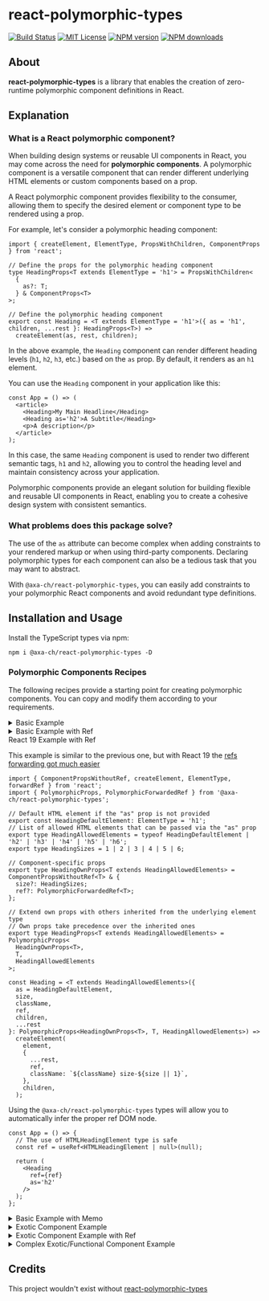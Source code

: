 # react-polymorphic-types

[![Build Status][ci-image]][ci-url]
[![MIT License][license-image]][license-url]
[![NPM version][npm-version-image]][npm-url]
[![NPM downloads][npm-downloads-image]][npm-url]

## About

**react-polymorphic-types** is a library that enables the creation of zero-runtime polymorphic component definitions in React.

## Explanation

### What is a React polymorphic component?

When building design systems or reusable UI components in React, you may come across the need for **polymorphic components**. A polymorphic component is a versatile component that can render different underlying HTML elements or custom components based on a prop.

A React polymorphic component provides flexibility to the consumer, allowing them to specify the desired element or component type to be rendered using a prop.

For example, let's consider a polymorphic heading component:

```tsx
import { createElement, ElementType, PropsWithChildren, ComponentProps } from 'react';

// Define the props for the polymorphic heading component
type HeadingProps<T extends ElementType = 'h1'> = PropsWithChildren<
  {
    as?: T;
  } & ComponentProps<T>
>;

// Define the polymorphic heading component
export const Heading = <T extends ElementType = 'h1'>({ as = 'h1', children, ...rest }: HeadingProps<T>) =>
  createElement(as, rest, children);
```

In the above example, the `Heading` component can render different heading levels (`h1`, `h2`, `h3`, etc.) based on the `as` prop. By default, it renders as an `h1` element.

You can use the `Heading` component in your application like this:

```tsx
const App = () => (
  <article>
    <Heading>My Main Headline</Heading>
    <Heading as='h2'>A Subtitle</Heading>
    <p>A description</p>
  </article>
);
```

In this case, the same `Heading` component is used to render two different semantic tags, `h1` and `h2`, allowing you to control the heading level and maintain consistency across your application.

Polymorphic components provide an elegant solution for building flexible and reusable UI components in React, enabling you to create a cohesive design system with consistent semantics.

### What problems does this package solve?

The use of the `as` attribute can become complex when adding constraints to your rendered markup or when using third-party components. Declaring polymorphic types for each component can also be a tedious task that you may want to abstract.

With `@axa-ch/react-polymorphic-types`, you can easily add constraints to your polymorphic React components and avoid redundant type definitions.

## Installation and Usage

Install the TypeScript types via npm:

```shell
npm i @axa-ch/react-polymorphic-types -D
```

### Polymorphic Components Recipes

The following recipes provide a starting point for creating polymorphic components. You can copy and modify them according to your requirements.

<details>
  <summary>Basic Example</summary>

This example showcases a simple polymorphic heading element. It allows you to independently define its size and markup using props.

```tsx
import { ComponentPropsWithoutRef, createElement, ElementType } from 'react';
import { PolymorphicProps } from '@axa-ch/react-polymorphic-types';

// Default HTML element if the "as" prop is not provided
export const HeadingDefaultElement: ElementType = 'h1';
// List of allowed HTML elements that can be passed via the "as" prop
export type HeadingAllowedElements = typeof HeadingDefaultElement | 'h2' | 'h3' | 'h4' | 'h5' | 'h6';
export type HeadingSizes = 1 | 2 | 3 | 4 | 5 | 6;

// Component-specific props
export type HeadingOwnProps<T extends HeadingAllowedElements> = ComponentPropsWithoutRef<T> & {
  size?: HeadingSizes;
};

// Extend own props with others inherited from the underlying element type
// Own props take precedence over the inherited ones
export type HeadingProps<T extends HeadingAllowedElements = typeof HeadingDefaultElement> = PolymorphicProps<
  HeadingOwnProps<T>,
  T,
  HeadingAllowedElements
>;

export const Heading = <T extends HeadingAllowedElements>({
  as = HeadingDefaultElement,
  size,
  className,
  children,
  ...rest
}: HeadingProps<T>) =>
  createElement(
    as,
    {
      ...rest,
      className: `${className} size-${size || 1}`,
    },
    children,
  );
```

You can use the `Heading` component in your application as shown below:

```tsx
const App = () => (
  <article>
    <Heading
      as='h1'
      size={2}
    >
      My Main Headline
    </Heading>
    <Heading
      as='h2'
      size={5}
    >
      A Subtitle
    </Heading>

    {/* The following component will throw a TypeScript error because 'div' elements are not allowed here */}
    <Heading
      as='div'
      size={5}
    >
      A Subtitle
    </Heading>
    <p>A description</p>
  </article>
);
```

</details>

<details>
 <summary>Basic Example with Ref</summary>

This example is similar to the previous one, but it also allows the use of React refs.

```tsx
import { ComponentPropsWithoutRef, createElement, ElementType, forwardRef } from 'react';
import { PolymorphicProps, PolymorphicForwardedRef } from '@axa-ch/react-polymorphic-types';

// Default HTML element if the "as" prop is not provided
export const HeadingDefaultElement: ElementType = 'h1';
// List of allowed HTML elements that can be passed via the "as" prop
export type HeadingAllowedElements = typeof HeadingDefaultElement | 'h2' | 'h3' | 'h4' | 'h5' | 'h6';
export type HeadingSizes = 1 | 2 | 3 | 4 | 5 | 6;

// Component-specific props
export type HeadingOwnProps<T extends HeadingAllowedElements> = ComponentPropsWithoutRef<T> & {
  size?: HeadingSizes;
};

// Extend own props with others inherited from the underlying element type
// Own props take precedence over the inherited ones
export type HeadingProps<T extends HeadingAllowedElements> = PolymorphicProps<
  HeadingOwnProps<T>,
  T,
  HeadingAllowedElements
>;

const HeadingInner = <T extends HeadingAllowedElements>(
  {
    as = HeadingDefaultElement,
    size,
    className,
    children,
    ...rest
  }: PolymorphicProps<HeadingOwnProps<T>, T, HeadingAllowedElements>,
  // notice the use of the PolymorphicForwardedRef type here
  ref: PolymorphicForwardedRef<T>,
) =>
  createElement(
    element,
    {
      ...rest,
      ref,
      className: `${className} size-${size || 1}`,
    },
    children,
  );

// Forward refs with generics is tricky
// see also https://fettblog.eu/typescript-react-generic-forward-refs/
export const Heading = forwardRef<HeadingAllowedElements>(HeadingInner) as unknown as <
  T extends HeadingAllowedElements,
>(
  props: HeadingProps<T> & { ref?: PolymorphicForwardedRef<T> },
) => ReturnType<typeof HeadingInner>;
```

Using the `@axa-ch/react-polymorphic-types` types will allow you to automatically infer the proper ref DOM node.

```tsx
const App = () => {
  // The use of HTMLHeadingElement type is safe
  const ref = useRef<HTMLHeadingElement | null>(null);

  return (
    <Heading
      ref={ref}
      as='h2'
    />
  );
};
```

</details>

 <summary>React 19 Example with Ref</summary>

This example is similar to the previous one, but with React 19 the [refs forwarding got much easier](https://react.dev/blog/2024/12/05/react-19#ref-as-a-prop)

```tsx
import { ComponentPropsWithoutRef, createElement, ElementType, forwardRef } from 'react';
import { PolymorphicProps, PolymorphicForwardedRef } from '@axa-ch/react-polymorphic-types';

// Default HTML element if the "as" prop is not provided
export const HeadingDefaultElement: ElementType = 'h1';
// List of allowed HTML elements that can be passed via the "as" prop
export type HeadingAllowedElements = typeof HeadingDefaultElement | 'h2' | 'h3' | 'h4' | 'h5' | 'h6';
export type HeadingSizes = 1 | 2 | 3 | 4 | 5 | 6;

// Component-specific props
export type HeadingOwnProps<T extends HeadingAllowedElements> = ComponentPropsWithoutRef<T> & {
  size?: HeadingSizes;
  ref?: PolymorphicForwardedRef<T>;
};

// Extend own props with others inherited from the underlying element type
// Own props take precedence over the inherited ones
export type HeadingProps<T extends HeadingAllowedElements> = PolymorphicProps<
  HeadingOwnProps<T>,
  T,
  HeadingAllowedElements
>;

const Heading = <T extends HeadingAllowedElements>({
  as = HeadingDefaultElement,
  size,
  className,
  ref,
  children,
  ...rest
}: PolymorphicProps<HeadingOwnProps<T>, T, HeadingAllowedElements>) =>
  createElement(
    element,
    {
      ...rest,
      ref,
      className: `${className} size-${size || 1}`,
    },
    children,
  );
```

Using the `@axa-ch/react-polymorphic-types` types will allow you to automatically infer the proper ref DOM node.

```tsx
const App = () => {
  // The use of HTMLHeadingElement type is safe
  const ref = useRef<HTMLHeadingElement | null>(null);

  return (
    <Heading
      ref={ref}
      as='h2'
    />
  );
};
```

</details>

<details>
<summary>Basic Example with Memo</summary>

This example shows the use of React.memo with a polymorphic component.

```tsx
import { ComponentPropsWithoutRef, createElement, ElementType, memo } from 'react';
import { PolymorphicProps } from '@axa-ch/react-polymorphic-types';

// Default HTML element if the "as" prop is not provided
export const HeadingDefaultElement: ElementType = 'h1';
// List of allowed HTML elements that can be passed via the "as" prop
export type HeadingAllowedElements = typeof HeadingDefaultElement | 'h2' | 'h3' | 'h4' | 'h5' | 'h6';
export type HeadingSizes = 1 | 2 | 3 | 4 | 5 | 6;

// Component-specific props
export type HeadingOwnProps<T extends HeadingAllowedElements> = ComponentPropsWithoutRef<T> & {
  size?: HeadingSizes;
};

// Extend own props with others inherited from the underlying element type
// Own props take precedence over the inherited ones
export type HeadingProps<T extends HeadingAllowedElements> = PolymorphicProps<
  HeadingOwnProps<T>,
  T,
  HeadingAllowedElements
>;

const HeadingInner = <T extends HeadingAllowedElements>({
  as = HeadingDefaultElement,
  size,
  className,
  children,
  ...rest
}: PolymorphicProps<HeadingOwnProps<T>, T, HeadingAllowedElements>) =>
  createElement(
    element,
    {
      ...rest,
      className: `${className} size-${size || 1}`,
    },
    children,
  );

// Memo with generics is tricky
// see also https://fettblog.eu/typescript-react-generic-forward-refs/
export const Heading = memo(HeadingInner) as <T extends HeadingAllowedElements>(
  props: HeadingProps<T>,
) => ReturnType<typeof HeadingInner>;
```

The above component can be consumed without any additional overhead as follows:

```tsx
const App = () => (
  <>
    <Heading as='h2' />
  </>
);
```

</details>

<details>
<summary>Exotic Component Example</summary>

Polymorphic exotic components allow you to use either DOM nodes or custom rendering functions for your HTML.

```tsx
import { ComponentPropsWithoutRef, createElement, ElementType, ExoticComponent } from 'react';
import { PolymorphicExoticProps, PolymorphicProps } from '@axa-ch/react-polymorphic-types';

// Default HTML element if the "as" prop is not provided
export const ContainerDefaultElement: ElementType = 'div';
// List of allowed HTML elements that can be passed via the "as" prop
export type ContainerAllowedDOMElements = typeof ContainerDefaultElement | 'article' | 'section';
export type ContainerAllowedElements = ContainerAllowedDOMElements | ExoticComponent;

// Component-specific props
export type ContainerOwnProps<T extends ContainerAllowedDOMElements> = ComponentPropsWithoutRef<T>;

// Extend own props with others inherited from the underlying element type
// Own props take precedence over the inherited ones
export type ContainerProps<T extends ContainerAllowedElements> = T extends ContainerAllowedDOMElements
  ? PolymorphicProps<ContainerOwnProps<T>, T, ContainerAllowedDOMElements>
  : PolymorphicExoticProps<ContainerOwnProps<ContainerAllowedDOMElements>, T, ContainerAllowedDOMElements>;

export const Container = <T extends ContainerAllowedElements>({
  as = ContainerDefaultElement,
  className,
  children,
  ...rest
}: ContainerProps<T>) =>
  createElement(
    element,
    {
      ...rest,
      className,
    },
    children,
  );
```

The above component works with straight HTML nodes or with external exotic components like, for example, the ones provided by [framer-motion](https://www.framer.com/motion/).

```tsx
import { motion } from 'framer-motion';

const App = () => (
  <>
    <Container as='div' />
    {/* Notice that the exotic props here will be automatically inferred */}
    <Container
      as={motion.article}
      layout
    />
  </>
);
```

</details>

<details>
<summary>Exotic Component Example with Ref</summary>

Polymorphic exotic components that use refs are slightly more complex and require some additional code to work properly.

```tsx
import { ComponentPropsWithoutRef, createElement, ElementType, ExoticComponent, forwardRef } from 'react';
import { PolymorphicProps, PolymorphicForwardedRef, PolymorphicExoticProps } from '@axa-ch/react-polymorphic-types';

// Default HTML element if the "as" prop is not provided
export const ContainerDefaultElement: ElementType = 'div';
// List of allowed HTML elements that can be passed via the "as" prop
export type ContainerAllowedDOMElements = 'div' | 'article' | 'section';
export type ContainerAllowedElements = ContainerAllowedDOMElements | ExoticComponent;

// Component-specific props
export type ContainerOwnProps<T extends ContainerAllowedDOMElements> = ComponentPropsWithoutRef<T>;

// Extend own props with others inherited from the underlying element type
// Own props take precedence over the inherited ones
export type ContainerProps<T extends ContainerAllowedElements> = T extends ContainerAllowedDOMElements
  ? PolymorphicProps<ContainerOwnProps<T>, T, ContainerAllowedDOMElements>
  : PolymorphicExoticProps<ContainerOwnProps<ContainerAllowedDOMElements>, T, ContainerAllowedDOMElements>;

// Forwarded ref component
const ContainerInner = <T extends ContainerAllowedElements>(
  { as = ContainerDefaultElement, className, children, ...rest }: ContainerProps<T>,
  ref: PolymorphicForwardedRef<T>,
) =>
  createElement(
    element,
    {
      ...rest,
      ref,
      className,
    },
    children,
  );

// Forward refs with generics is tricky
// see also https://fettblog.eu/typescript-react-generic-forward-refs/
export const Container = forwardRef<ContainerAllowedElements>(ContainerInner) as <T extends ContainerAllowedElements>(
  props: ContainerProps<T> & { ref?: PolymorphicForwardedRef<T> },
) => ReturnType<typeof ContainerInner>;
```

With the above example, DOM nodes will be automatically inferred, including when using third-party exotic rendering functions.

```tsx
import { motion } from 'framer-motion';

const App = () => {
  const div = useRef<HTMLDivElement | null>(null);
  // Article and other HTML5 tags are just of type HTMLElement
  const article = useRef<HTMLElement | null>(null);

  return (
    <>
      <Container
        ref={div}
        as='div'
      />
      <Container
        ref={article}
        as={motion.article}
        layout
      />
    </>
  );
};
```

</details>

<details>
  <summary>Complex Exotic/Functional Component Example</summary>

This example combines multiple rendering strategies for your component to allow maximum flexibility for its consumers.

```tsx
// We need to infer the functional component properties so 'any' is used in this case
// You can also add strict types for your functional components, but it will reduce flexibility
import { ComponentPropsWithoutRef, createElement, ElementType, ExoticComponent, FC } from 'react';
import { PolymorphicFunctionalProps, PolymorphicExoticProps, PolymorphicProps } from '@axa-ch/react-polymorphic-types';

// Default HTML element if the "as" prop is not provided
export const ContainerDefaultElement: ElementType = 'div';
// List of allowed HTML elements that can be passed via the "as" prop
export type ContainerAllowedDOMElements = 'div' | 'article' | 'section';
export type ContainerAllowedElements = ContainerAllowedDOMElements | ExoticComponent | FC<any>;

// Component-specific props
export type ContainerOwnProps<T extends ContainerAllowedDOMElements> = ComponentPropsWithoutRef<T>;

// Extend own props with others inherited from the underlying element type
// Own props take precedence over the inherited ones
export type ContainerProps<T extends ContainerAllowedElements> = T extends ContainerAllowedDOMElements
  ? PolymorphicProps<ContainerOwnProps<T>, T, ContainerAllowedDOMElements>
  : T extends FC<any>
    ? PolymorphicFunctionalProps<ContainerOwnProps<ContainerAllowedDOMElements>, T, ContainerAllowedDOMElements>
    : PolymorphicExoticProps<ContainerOwnProps<ContainerAllowedDOMElements>, T, ContainerAllowedDOMElements>;

export const Container = <T extends ContainerAllowedElements>({
  as = ContainerDefaultElement,
  className,
  children,
  ...rest
}: ContainerProps<T>) =>
  createElement(
    as,
    {
      ...rest,
      className,
    },
    children,
  );
```

Let's see how we can use the above component with all its possible rendering options:

```tsx
import { motion } from 'framer-motion';

type FooProps = ComponentPropsWithoutRef<'div'> & { size: 'small' | 'large'; name: string };

const Foo: FC<FooProps> = ({ className, size = 'large', ...rest }) => (
  <div
    {...rest}
    className={`${className} the-foo ${size}`}
  />
);

const App = () => (
  <>
    <Container as='div' />
    <Container
      size='small'
      name='foo'
      as={Foo}
    />
    <Container
      as={motion.div}
      layout
      animate
    />
  </>
);
```

</details>

## Credits

This project wouldn't exist without [react-polymorphic-types](https://github.com/kripod/react-polymorphic-types)

[ci-image]: https://img.shields.io/github/actions/workflow/status/axa-ch/react-polymorphic-types/ci.yml?style=flat-square&branch=main
[ci-url]: https://github.com/axa-ch/react-polymorphic-types/actions
[license-image]: http://img.shields.io/badge/license-MIT-000000.svg?style=flat-square
[license-url]: LICENSE
[npm-version-image]: https://img.shields.io/npm/v/@axa-ch/react-polymorphic-types.svg?style=flat-square
[npm-downloads-image]: https://img.shields.io/npm/dm/@axa-ch/react-polymorphic-types.svg?style=flat-square
[npm-url]: https://npmjs.org/package/@axa-ch/react-polymorphic-types

